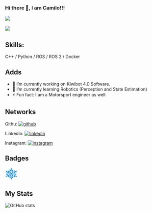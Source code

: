 ### Hi there 👋, I am Camilo!!!
![](https://user-images.githubusercontent.com/49252525/90343840-e28cd880-dfd9-11ea-93f2-feaa36020ca6.png)

<img src='https://user-images.githubusercontent.com/49252525/90343951-fd138180-dfda-11ea-9ae5-137a4186961d.jpg' height='70'>

## Skills: 
C++ / Python / ROS / ROS 2 / Docker

## Adds

- 🔭 I’m currently working on Kiwibot 4.0 Software. 
- 🌱 I’m currently learning Robotics (Perception and State Estimation) 
- ⚡ Fun fact: I am a Motorsport engineer as well 

## Networks
Githu: [<img src='https://cdn.jsdelivr.net/npm/simple-icons@3.0.1/icons/github.svg' alt='github' height='40'>](https://github.com/kmilo7204) 

Linkedin: [<img src='https://cdn.jsdelivr.net/npm/simple-icons@3.0.1/icons/linkedin.svg' alt='linkedin' height='40'>](https://www.linkedin.com/in/camiloalvis/) 

Instagram: [<img src='https://cdn.jsdelivr.net/npm/simple-icons@3.0.1/icons/instagram.svg' alt='instagram' height='40'>](https://www.instagram.com/mgdoko/)  

## Badges
<a href='https://archiveprogram.github.com/'><img src='https://raw.githubusercontent.com/acervenky/animated-github-badges/master/assets/acbadge.gif' width='40' height='40'></a> 

## My Stats
![GitHub stats](https://github-readme-stats.vercel.app/api?username=kmilo7204&show_icons=true)  

